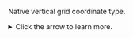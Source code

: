 Native vertical grid coordinate type.

<details>
<summary>Click the arrow to learn more.</summary>

  - none: (Not a standard name) There is no vertical dimension.
  - height: Height is the vertical distance above the earth’s surface.
  - geopotential_height: Geopotential height is the geopotential divided by the standard acceleration due to gravity.
  - air_pressure: Air pressure is the pressure that exists in the medium of air.
  - air_potential_temperature: Air potential temperature is the temperature a parcel of air would have if moved dry adiabatically to a standard pressure.
  - atmosphere_ln_pressure_coordinate: Parametric atmosphere natural log pressure coordinate.
  - atmosphere_sigma_coordinate: Parametric atmosphere sigma coordinate.
  - atmosphere_hybrid_sigma_pressure_coordinate: Parametric atmosphere hybrid sigma pressure coordinate.
  - atmosphere_hybrid_height_coordinate: Parametric atmosphere hybrid height coordinate.
  - atmosphere_sleve_coordinate: Parametric atmosphere smooth vertical level coordinate.
  - depth: Depth is the vertical distance below the earth’s surface.
  - sea_water_pressure: Sea water pressure is the pressure that exists in the medium of sea water.
  - sea_water_potential_temperature: Sea water potential temperature is the temperature a parcel of sea water would have if moved adiabatically to sea level pressure.
  - ocean_sigma_coordinate: Parametric ocean sigma coordinate.
  - ocean_s_coordinate: Parametric ocean s-coordinate.
  - ocean_s_coordinate_g1: Parametric ocean s-coordinate, generic form 1.
  - ocean_s_coordinate_g2: Parametric ocean s-coordinate, generic form 2.
  - ocean_sigma_z_coordinate: Parametric ocean sigma over z coordinate.
  - ocean_double_sigma_coordinate: Parametric ocean double sigma coordinate.
  - land_ice_sigma_coordinate: Land ice (glaciers, ice-caps and ice-sheets resting on bedrock and also includes ice-shelves) sigma coordinate.
  - z*: (Not a standard name) The z* coordinate of Adcroft and Campin (2004).

</details>
